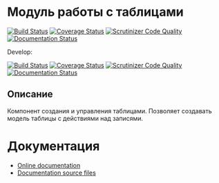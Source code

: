 Модуль работы с таблицами
===================================================


[![Build Status](https://travis-ci.org/nnx-framework/data-grid.svg?branch=master)](https://travis-ci.org/nnx-framework/data-grid)
[![Coverage Status](https://coveralls.io/repos/github/nnx-framework/data-grid/badge.svg?branch=master)](https://coveralls.io/github/nnx-framework/data-grid?branch=master)
[![Scrutinizer Code Quality](https://scrutinizer-ci.com/g/nnx-framework/data-grid/badges/quality-score.png?b=master)](https://scrutinizer-ci.com/g/nnx-framework/data-grid/?branch=master)
[![Documentation Status](https://readthedocs.org/projects/data-grid/badge/?version=master)](http://data-grid.readthedocs.org/ru/latest/?badge=master)

Develop:

[![Build Status](https://travis-ci.org/nnx-framework/data-grid.svg?branch=develop)](https://travis-ci.org/nnx-framework/data-grid)
[![Coverage Status](https://coveralls.io/repos/github/nnx-framework/data-grid/badge.svg?branch=develop)](https://coveralls.io/github/nnx-framework/data-grid?branch=develop)
[![Scrutinizer Code Quality](https://scrutinizer-ci.com/g/nnx-framework/data-grid/badges/quality-score.png?b=develop)](https://scrutinizer-ci.com/g/nnx-framework/data-grid/?branch=develop)
[![Documentation Status](https://readthedocs.org/projects/data-grid/badge/?version=develop)](http://data-grid.readthedocs.org/ru/latest/?badge=develop)


Описание
------------
Компонент создания и управления таблицами. Позволяет создавать модель таблицы с действиями над записями.


# Документация
- [Online documentation](http://data-grids.readthedocs.org/ru/dev/)
- [Documentation source files](doc/book/ru/)
